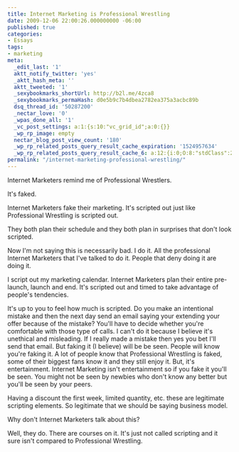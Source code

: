 ```yaml
---
title: Internet Marketing is Professional Wrestling
date: 2009-12-06 22:00:26.000000000 -06:00
published: true
categories:
- Essays
tags:
- marketing
meta:
  _edit_last: '1'
  aktt_notify_twitter: 'yes'
  _aktt_hash_meta: ''
  aktt_tweeted: '1'
  _sexybookmarks_shortUrl: http://b2l.me/4zca8
  _sexybookmarks_permaHash: d0e5b9c7b4dbea2782ea375a3acbc89b
  dsq_thread_id: '50287200'
  _nectar_love: '0'
  _wpas_done_all: '1'
  _vc_post_settings: a:1:{s:10:"vc_grid_id";a:0:{}}
  _wp_rp_image: empty
  nectar_blog_post_view_count: '180'
  _wp_rp_related_posts_query_result_cache_expiration: '1524957634'
  _wp_rp_related_posts_query_result_cache_6: a:12:{i:0;O:8:"stdClass":2:{s:7:"post_id";s:4:"1261";s:5:"score";s:17:"39.19742756965783";}i:1;O:8:"stdClass":2:{s:7:"post_id";s:4:"1203";s:5:"score";s:17:"37.69686293593248";}i:2;O:8:"stdClass":2:{s:7:"post_id";s:4:"1183";s:5:"score";s:17:"37.69686293593248";}i:3;O:8:"stdClass":2:{s:7:"post_id";s:4:"4935";s:5:"score";s:17:"35.80793971822564";}i:4;O:8:"stdClass":2:{s:7:"post_id";s:4:"1157";s:5:"score";s:17:"35.80793971822564";}i:5;O:8:"stdClass":2:{s:7:"post_id";s:4:"1133";s:5:"score";s:17:"35.80793971822564";}i:6;O:8:"stdClass":2:{s:7:"post_id";s:3:"968";s:5:"score";s:17:"35.80793971822564";}i:7;O:8:"stdClass":2:{s:7:"post_id";s:4:"2084";s:5:"score";s:18:"35.432763000331704";}i:8;O:8:"stdClass":2:{s:7:"post_id";s:4:"1299";s:5:"score";s:16:"35.0681198867382";}i:9;O:8:"stdClass":2:{s:7:"post_id";s:4:"1267";s:5:"score";s:17:"34.94096415788667";}i:10;O:8:"stdClass":2:{s:7:"post_id";s:4:"4873";s:5:"score";s:17:"34.43833530135838";}i:11;O:8:"stdClass":2:{s:7:"post_id";s:4:"3568";s:5:"score";s:17:"34.43833530135838";}}
permalink: "/internet-marketing-professional-wrestling/"
---
```

Internet Marketers remind me of Professional Wrestlers.

It's faked.

Internet Marketers fake their marketing. It's scripted out just like Professional Wrestling is scripted out.

They both plan their schedule and they both plan in surprises that don't look scripted.

Now I'm not saying this is necessarily bad. I do it. All the professional Internet Marketers that I've talked to do it. People that deny doing it are doing it.

I script out my marketing calendar. Internet Marketers plan their entire pre-launch, launch and end. It's scripted out and timed to take advantage of people's tendencies.

It's up to you to feel how much is scripted. Do you make an intentional mistake and then the next day send an email saying your extending your offer because of the mistake? You'll have to decide whether you're comfortable with those type of calls. I can't do it because I believe it's unethical and misleading. If I really made a mistake then yes you bet I'll send that email. But faking it (I believe) will be be seen. People will know you're faking it. A lot of people know that Professional Wrestling is faked, some of their biggest fans know it and they still enjoy it. But, it's entertainment. Internet Marketing isn't entertainment so if you fake it you'll be seen. You might not be seen by newbies who don't know any better but you'll be seen by your peers.

Having a discount the first week, limited quantity, etc. these are legitimate scripting elements. So legitimate that we should be saying business model.

Why don't Internet Marketers talk about this?

Well, they do. There are courses on it. It's just not called scripting and it sure isn't compared to Professional Wrestling.
